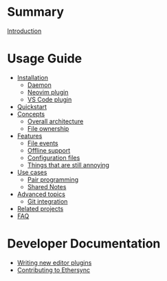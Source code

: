 # Summary

[Introduction](./introduction.md)

# Usage Guide

- [Installation](./installation/README.md)
    - [Daemon](installation/daemon.md)
    - [Neovim plugin](installation/neovim.md)
    - [VS Code plugin]()
- [Quickstart](./quickstart.md)
- [Concepts]()
    - [Overall architecture](./architecture.md)
    - [File ownership](./file-ownership.md)
- [Features]()
    - [File events](./features/file-events.md)
    - [Offline support](./features/offline-support.md)
    - [Configuration files](./features/configuration.md)
    - [Things that are still annoying](./features/workarounds.md)
- [Use cases]()
    - [Pair programming](./use-cases/pair-programming.md)
    - [Shared Notes](./use-cases/shared-notes.md)
- [Advanced topics]()
    - [Git integration](./advanced/git-integration.md)
- [Related projects](./related-projects.md)
- [FAQ](./faq.md)

# Developer Documentation

- [Writing new editor plugins](./editor-plugin-dev-guide.md)
- [Contributing to Ethersync]()
